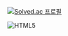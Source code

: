  [![Solved.ac 프로필](http://mazassumnida.wtf/api/v2/generate_badge?boj=rlatnwhd)](https://solved.ac/rlatnwhd)

![HTML5](https://img.shields.io/badge/-HTML5-F05032?style=for-the-badge&logo=html5&logoColor=ffffff)
